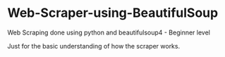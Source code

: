# Web-Scraper-using-BeautifulSoup
Web Scraping done using python and beautifulsoup4 - Beginner level

Just for the basic understanding of how the scraper works.
